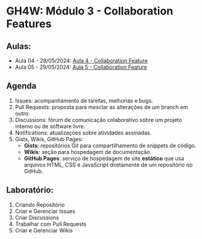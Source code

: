 #  GH4W: Módulo 3 - Collaboration Features

## Aulas:

- Aula 04 - 28/05/2024: [Aula 4 - Collaboration Feature](https://www.youtube.com/watch?v=sloLW1wOqjs) 
- Aula 05 - 29/05/2024: [Aula 5 - Collaboration Feature](https://www.youtube.com/watch?v=RErX4rjbSr0)    

## Agenda 

1. Issues: acompanhamento de tarefas, melhorias e bugs.
2. Pull Requests: proposta para mesclar as alterações de um branch em outro. 
3. Discussions: fórum de comunicação colaborativo sobre um  projeto interno ou de software livre.
4. Notifications: atualizações sobre atividades assinadas.
5. Gists, Wikis, GitHub Pages:
   - **Gists**: repositórios Git para compartilhamento de snippets de código.
   - **Wikis**: seção para hospedagem de documentação.
   - **GitHub Pages**: serviço de hospedagem de site **estático** que usa arquivos HTML, CSS e JavaScript diretamente de um repositório no GitHub.
	
## Laboratório:

1. Criando Repositório
2. Criar e Gerenciar Issues
3. Criar Discussions
4. Trabalhar com Pull Requests
5. Criar e Gerenciar Wikis
